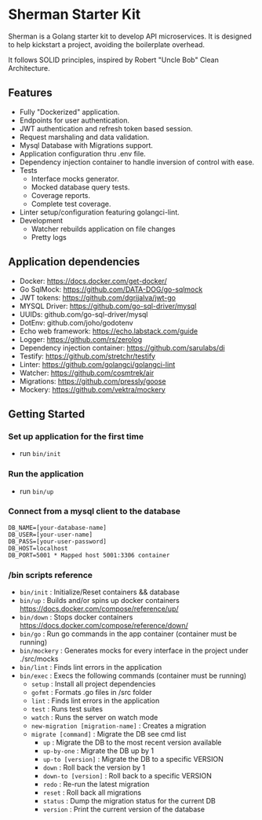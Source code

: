 # Sherman Starter Kit
Sherman is a Golang starter kit to develop API microservices. It is designed to help kickstart a project, avoiding the boilerplate overhead.

It follows SOLID principles, inspired by Robert "Uncle Bob" Clean Architecture. 

## Features
- Fully "Dockerized" application.
- Endpoints for user authentication.
- JWT authentication and refresh token based session.
- Request marshaling and data validation.
- Mysql Database with Migrations support.
- Application configuration thru .env file.
- Dependency injection container to handle inversion of control with ease.
- Tests
    - Interface mocks generator.
    - Mocked database query tests.
    - Coverage reports.
    - Complete test coverage.
- Linter setup/configuration featuring golangci-lint.
- Development
    - Watcher rebuilds application on file changes
    - Pretty logs

## Application dependencies
- Docker: https://docs.docker.com/get-docker/
- Go SqlMock: https://github.com/DATA-DOG/go-sqlmock  
- JWT tokens: https://github.com/dgrijalva/jwt-go
- MYSQL Driver: https://github.com/go-sql-driver/mysql
- UUIDs: github.com/go-sql-driver/mysql
- DotEnv: github.com/joho/godotenv
- Echo web framework: https://echo.labstack.com/guide
- Logger: https://github.com/rs/zerolog
- Dependency injection container: https://github.com/sarulabs/di
- Testify: https://github.com/stretchr/testify
- Linter: https://github.com/golangci/golangci-lint
- Watcher: https://github.com/cosmtrek/air
- Migrations: https://github.com/pressly/goose
- Mockery: https://github.com/vektra/mockery

## Getting Started
### Set up application for the first time
- run ```bin/init```

### Run the application
- run ```bin/up```

### Connect from a mysql client to the database
```
DB_NAME=[your-database-name]
DB_USER=[your-user-name]
DB_PASS=[your-user-password]
DB_HOST=localhost
DB_PORT=5001 * Mapped host 5001:3306 container
```
    
### /bin scripts reference
- ```bin/init```                            : Initialize/Reset containers && database
- ```bin/up```                              : Builds and/or spins up docker containers https://docs.docker.com/compose/reference/up/  
- ```bin/down```                            : Stops docker containers https://docs.docker.com/compose/reference/down/
- ```bin/go```                              : Run go commands in the app container (container must be running)
- ```bin/mockery```                         : Generates mocks for every interface in the project under ./src/mocks
- ```bin/lint```                            : Finds lint errors in the application
- ```bin/exec```                            : Execs the following commands (container must be running)
    - ```setup```                           : Install all project dependencies
    - ```gofmt```                           : Formats .go files in /src folder
    - ```lint```                            : Finds lint errors in the application
    - ```test```                            : Runs test suites
    - ```watch```                           : Runs the server on watch mode
    - ```new-migration [migration-name]```  : Creates a migration
    - ```migrate [command]```               : Migrate the DB see cmd list
        - ```up```                          : Migrate the DB to the most recent version available
        - ```up-by-one```                   : Migrate the DB up by 1
        - ```up-to [version]```             : Migrate the DB to a specific VERSION
        - ```down```                        : Roll back the version by 1
        - ```down-to [version]```           : Roll back to a specific VERSION
        - ```redo```                        : Re-run the latest migration
        - ```reset```                       : Roll back all migrations
        - ```status```                      : Dump the migration status for the current DB
        - ```version```                     : Print the current version of the database
